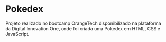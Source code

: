 # <h1>Pokedex</h1>

<p>
Projeto realizado no bootcamp OrangeTech disponibilizado na plataforma da Digital Innovation One, onde foi criada uma Pokedex em HTML, CSS e JavaScript.
</p>


